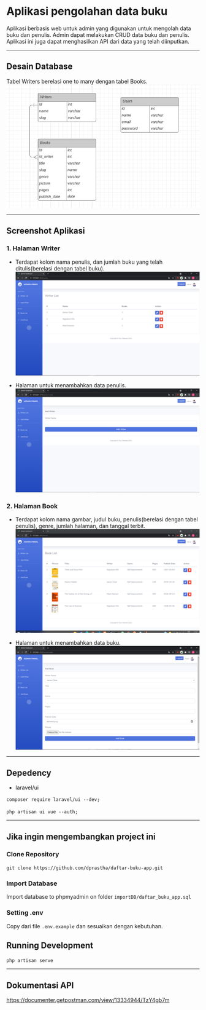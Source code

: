 # Aplikasi pengolahan data buku

Aplikasi berbasis web untuk admin yang digunakan untuk mengolah data buku dan penulis.
Admin dapat melakukan CRUD data buku dan penulis. Aplikasi ini juga dapat menghasilkan API
dari data yang telah diinputkan.

---

## Desain Database

Tabel Writers berelasi one to many dengan tabel Books.
<img src="public/img/erd.png">

---

## Screenshot Aplikasi

### 1. Halaman Writer

-   Terdapat kolom nama penulis, dan jumlah buku yang telah ditulis(berelasi dengan tabel buku).
    <img src="public/img/writer.png">

-   Halaman untuk menambahkan data penulis.
    <img src="public/img/add-writer.png">

### 2. Halaman Book

-   Terdapat kolom nama gambar, judul buku, penulis(berelasi dengan tabel penulis), genre,
    jumlah halaman, dan tanggal terbit.
    <img src="public/img/book.png">

-   Halaman untuk menambahkan data buku.
    <img src="public/img/add-book.png">

---

## Depedency

-   laravel/ui

```
composer require laravel/ui --dev;

php artisan ui vue --auth;
```

---

## Jika ingin mengembangkan project ini

### Clone Repository

`git clone https://github.com/dprastha/daftar-buku-app.git`

### Import Database

Import database to phpmyadmin on folder `importDB/daftar_buku_app.sql`

### Setting .env

Copy dari file `.env.example` dan sesuaikan dengan kebutuhan.

## Running Development

`php artisan serve`

---

## Dokumentasi API

https://documenter.getpostman.com/view/13334944/TzY4gb7m
